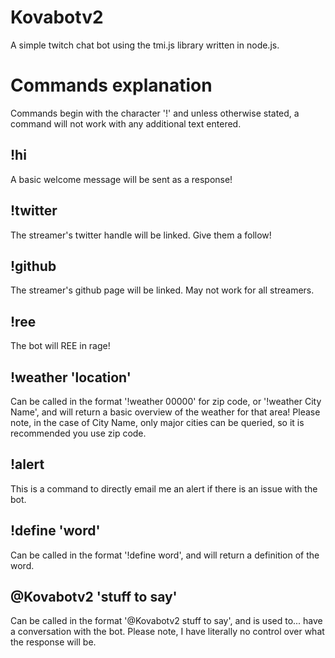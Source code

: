 # Kovabotv2
A simple twitch chat bot using the tmi.js library written in node.js.





# **Commands explanation**

Commands begin with the character '!' and unless otherwise stated, a command will not work with any additional text entered.




## **!hi**

A basic welcome message will be sent as a response!



## **!twitter**

The streamer's twitter handle will be linked. Give them a follow!



## **!github**

The streamer's github page will be linked. May not work for all streamers.



## **!ree**

The bot will REE in rage!



## **!weather 'location'**

Can be called in the format '!weather 00000' for zip code, or '!weather City Name', and will return a basic overview of the weather for that area!
Please note, in the case of City Name, only major cities can be queried, so it is recommended you use zip code.



## **!alert**

This is a command to directly email me an alert if there is an issue with the bot.



## **!define 'word'**

Can be called in the format '!define word', and will return a definition of the word.



## **@Kovabotv2 'stuff to say'**


Can be called in the format '@Kovabotv2 stuff to say', and is used to... have a conversation with the bot. 
Please note, I have literally no control over what the response will be. 
